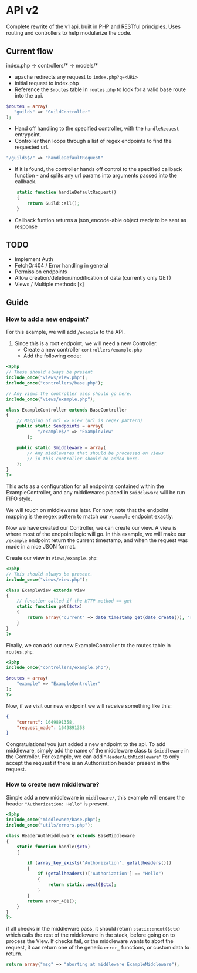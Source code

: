 # API v2
Complete rewrite of the v1 api, built in PHP and RESTful principles.
Uses routing and controllers to help modularize the code.

## Current flow
index.php -> controllers/* -> models/*

 - apache redirects any request to `index.php?q=<URL>`
 - initial request to index.php
 - Reference the `$routes` table in `routes.php` to look for a valid base route into the api.
 ```php
 $routes = array(
    "guilds" => "GuildController"
 );
 ```
 - Hand off handling to the specified controller, with the `handleRequest` entrypoint.
 - Controller then loops through a list of regex endpoints to find the requested url.
 ```php
"/guilds$/" => "handleDefaultRequest"
 ```
 - If it is found, the controller hands off control to the specified callback function - and splits any url params into arguments passed into the callback.
```php
    static function handleDefaultRequest()
    {
        return Guild::all();
    }
```
 - Callback funtion returns a json_encode-able object ready to be sent as response

 ## TODO
 - Implement Auth
 - FetchOr404 / Error handling in general
 - Permission endpoints
 - Allow creation/deletion/modification of data (currently only GET)
 - Views / Multiple methods [x]

## Guide

### How to add a new endpoint?
For this example, we will add `/example` to the API.

1) Since this is a root endpoint, we will need a new Controller.
    - Create a new controller `controllers/example.php`
    - Add the following code: 
```php
<?php
// These should always be present
include_once("views/view.php");
include_once("controllers/base.php");

// Any views the controller uses should go here.
include_once("views/example.php");

class ExampleController extends BaseController
{
    // Mapping of url => view (url is regex pattern)
    public static $endpoints = array(
            "/example$/" => "ExampleView"
        );

    public static $middleware = array(
        // Any middlewares that should be processed on views
        // in this controller should be added here.
    );
}
?>
```
This acts as a configuration for all endpoints contained within the ExampleController,
and any middlewares placed in `$middleware` will be run FIFO style.

We will touch on middlewares later. For now, note that the endpoint mapping is the regex pattern to match our `/example` endpoint exactly.

Now we have created our Controller, we can create our view. A view is where most of the endpoint logic will go. In this example, we will make our `/example` endpoint return the current timestamp, and when the request was made in a nice JSON format.

Create our view in `views/example.php`:
```php
<?php
// This should always be present.
include_once("views/view.php");

class ExampleView extends View
{
    // function called if the HTTP method == get
    static function get($ctx)
    {
        return array("current" => date_timestamp_get(date_create()), "request_made" => $ctx->requestStartedAt);
    }
}
?>
```

Finally, we can add our new ExampleController to the routes table in `routes.php`:
```php
<?php
include_once("controllers/example.php");

$routes = array(
    "example" => "ExampleController"
);
?>
```

Now, if we visit our new endpoint we will receive something like this:
```json
{
    "current": 1649891358,
    "request_made": 1649891358
}
```
Congratulations! you just added a new endpoint to the api.
To add middleware, simply add the name of the middleware class to `$middleware` in the Controller. For example, we can add `"HeaderAuthMiddleware"` to only accept the request if there is an Authorization header present in the request.

### How to create new middleware?
Simple add a new middleware in `middleware/`, this example will ensure the header `"Authorization: Hello"` is present.

```php
<?php
include_once("middleware/base.php");
include_once("utils/errors.php");

class HeaderAuthMiddleware extends BaseMiddleware
{
    static function handle($ctx)
    {

        if (array_key_exists('Authorization', getallheaders()))
        {
            if (getallheaders()['Authorization'] == "Hello")
            {
                return static::next($ctx);
            }
        }
        return error_401();
    }
}
?>
```

if all checks in the middleware pass, it should return `static::next($ctx)` which calls the rest of the middleware in the stack, before going on to process the View.
If checks fail, or the middleware wants to abort the request, it can return one of the generic `error_` functions, or custom data to return.

```php
return array("msg" => "aborting at middleware ExampleMiddleware");
```